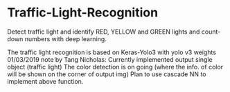# Traffic-Light-Recognition
Detect traffic light and identify RED, YELLOW and GREEN lights and count-down numbers with deep learning.

The traffic light recognition is based on Keras-Yolo3 with yolo v3 weights
01/03/2019 note by Tang Nicholas:
    Currently implemented output single object (traffic light)
    The color detection is on going (where the info. of color will be shown on the corner of output img)
    Plan to use cascade NN to implement above function.
